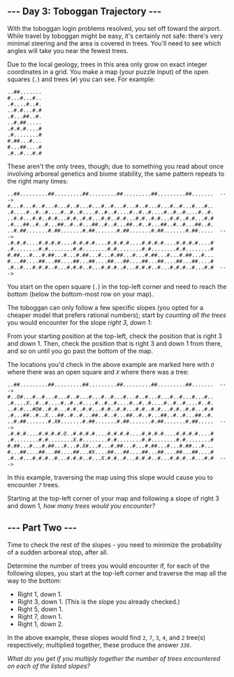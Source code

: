 <body>
<article><h2>--- Day 3: Toboggan Trajectory ---</h2>
    <p>With the toboggan login problems resolved, you set off toward the airport. While travel by toboggan might be
        easy, it's certainly not safe: there's <span
                title="It looks like the toboggan steering system even runs on Intcode! Good thing you don't have to modify it.">very minimal steering</span>
        and the area is covered in trees. You'll need to see which angles will take you near the fewest trees.</p>
    <p>Due to the local geology, trees in this area only grow on exact integer coordinates in a grid. You make a map
        (your puzzle input) of the open squares (<code>.</code>) and trees (<code>#</code>) you can see. For example:
    </p>
    <pre><code>..##.......
#...#...#..
.#....#..#.
..#.#...#.#
.#...##..#.
..#.##.....
.#.#.#....#
.#........#
#.##...#...
#...##....#
.#..#...#.#
</code></pre>
    <p>These aren't the only trees, though; due to something you read about once involving arboreal genetics and biome
        stability, the same pattern repeats to the right many times:</p>
    <pre><code><em>..##.......</em>..##.........##.........##.........##.........##.......  ---&gt;
<em>#...#...#..</em>#...#...#..#...#...#..#...#...#..#...#...#..#...#...#..
<em>.#....#..#.</em>.#....#..#..#....#..#..#....#..#..#....#..#..#....#..#.
<em>..#.#...#.#</em>..#.#...#.#..#.#...#.#..#.#...#.#..#.#...#.#..#.#...#.#
<em>.#...##..#.</em>.#...##..#..#...##..#..#...##..#..#...##..#..#...##..#.
<em>..#.##.....</em>..#.##.......#.##.......#.##.......#.##.......#.##.....  ---&gt;
<em>.#.#.#....#</em>.#.#.#....#.#.#.#....#.#.#.#....#.#.#.#....#.#.#.#....#
<em>.#........#</em>.#........#.#........#.#........#.#........#.#........#
<em>#.##...#...</em>#.##...#...#.##...#...#.##...#...#.##...#...#.##...#...
<em>#...##....#</em>#...##....##...##....##...##....##...##....##...##....#
<em>.#..#...#.#</em>.#..#...#.#.#..#...#.#.#..#...#.#.#..#...#.#.#..#...#.#  ---&gt;
</code></pre>
    <p>You start on the open square (<code>.</code>) in the top-left corner and need to reach the bottom (below the
        bottom-most row on your map).</p>
    <p>The toboggan can only follow a few specific slopes (you opted for a cheaper model that prefers rational numbers);
        start by <em>counting all the trees</em> you would encounter for the slope <em>right 3, down 1</em>:</p>
    <p>From your starting position at the top-left, check the position that is right 3 and down 1. Then, check the
        position that is right 3 and down 1 from there, and so on until you go past the bottom of the map.</p>
    <p>The locations you'd check in the above example are marked here with <code><em>O</em></code> where there was an
        open square and <code><em>X</em></code> where there was a tree:</p>
    <pre><code>..##.........##.........##.........##.........##.........##.......  ---&gt;
#..<em>O</em>#...#..#...#...#..#...#...#..#...#...#..#...#...#..#...#...#..
.#....<em>X</em>..#..#....#..#..#....#..#..#....#..#..#....#..#..#....#..#.
..#.#...#<em>O</em>#..#.#...#.#..#.#...#.#..#.#...#.#..#.#...#.#..#.#...#.#
.#...##..#..<em>X</em>...##..#..#...##..#..#...##..#..#...##..#..#...##..#.
..#.##.......#.<em>X</em>#.......#.##.......#.##.......#.##.......#.##.....  ---&gt;
.#.#.#....#.#.#.#.<em>O</em>..#.#.#.#....#.#.#.#....#.#.#.#....#.#.#.#....#
.#........#.#........<em>X</em>.#........#.#........#.#........#.#........#
#.##...#...#.##...#...#.<em>X</em>#...#...#.##...#...#.##...#...#.##...#...
#...##....##...##....##...#<em>X</em>....##...##....##...##....##...##....#
.#..#...#.#.#..#...#.#.#..#...<em>X</em>.#.#..#...#.#.#..#...#.#.#..#...#.#  ---&gt;
</code></pre>
    <p>In this example, traversing the map using this slope would cause you to encounter <code><em>7</em></code> trees.
    </p>
    <p>Starting at the top-left corner of your map and following a slope of right 3 and down 1, <em>how many trees would
        you encounter?</em></p>
</article>
<article><h2>--- Part Two ---</h2>
    <p>Time to check the rest of the slopes - you need to minimize the probability of a sudden arboreal stop, after
        all.</p>
    <p>Determine the number of trees you would encounter if, for each of the following slopes, you start at the top-left
        corner and traverse the map all the way to the bottom:</p>
    <ul>
        <li>Right 1, down 1.</li>
        <li>Right 3, down 1. (This is the slope you already checked.)</li>
        <li>Right 5, down 1.</li>
        <li>Right 7, down 1.</li>
        <li>Right 1, down 2.</li>
    </ul>
    <p>In the above example, these slopes would find <code>2</code>, <code>7</code>, <code>3</code>, <code>4</code>, and
        <code>2</code> tree(s) respectively; multiplied together, these produce the answer <code><em>336</em></code>.
    </p>
    <p><em>What do you get if you multiply together the number of trees encountered on each of the listed slopes?</em>
    </p>
</article>
</body>